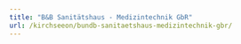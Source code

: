 ```yaml
---
title: "B&B Sanitätshaus - Medizintechnik GbR"
url: /kirchseeon/bundb-sanitaetshaus-medizintechnik-gbr/
---
```

